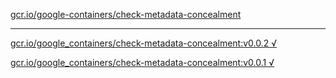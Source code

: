 [gcr.io/google-containers/check-metadata-concealment](https://hub.docker.com/r/sqeven/check-metadata-concealment/tags/) 

----
[gcr.io/google_containers/check-metadata-concealment:v0.0.2 √](https://hub.docker.com/r/sqeven/check-metadata-concealment/tags/)

[gcr.io/google_containers/check-metadata-concealment:v0.0.1 √](https://hub.docker.com/r/sqeven/check-metadata-concealment/tags/)

